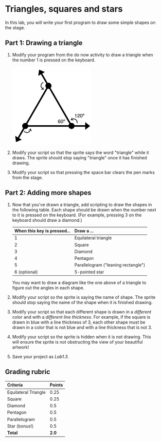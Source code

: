 
# Triangles, squares and stars

In this lab, you will write your first program to draw some simple shapes on the stage.

## Part 1: Drawing a triangle

1. Modify your program from the do now activity to draw a triangle when the number 1 is pressed on the keyboard.

    ![Angles of a triangle diagram](images/equilateral_triangle.png)

2. Modify your script so that the sprite says the word "triangle" while it draws. The sprite should stop saying "triangle" once it has finished drawing.

3. Modify your script so that pressing the space bar clears the pen marks from the stage.

## Part 2: Adding more shapes

1. Now that you've drawn a triangle, add scripting to draw the shapes in the following table. Each shape should be drawn when the number next to it is pressed on the keyboard. (For example, pressing 3 on the keyboard should draw a diamond.)

    | When this key is pressed... | Draw a ...                          |
    | --------------------------- | ----------------------------------- |
    | 1                           | Equilateral triangle                |
    | 2                           | Square                              |
    | 3                           | Diamond                             |
    | 4                           | Pentagon                            |
    | 5                           | Parallelogram ("leaning rectangle") |
    | 6 (optional)                | 5-pointed star                      |

    You may want to draw a diagram like the one above of a triangle to figure out the angles in each shape.

2. Modify your script so the sprite is saying the name of shape. The sprite should stop saying the name of the shape when it is finished drawing.

3. Modify your script so that each different shape is drawn in a _different_ color and with a _different line thickness_. For example, if the square is drawn in blue with a line thickness of 3, each other shape must be drawn in a color that is not blue and with a line thickness that is not 3.

4. Modify your script so the sprite is hidden when it is not drawing.  This will ensure the sprite is not obstructing the view of your beautiful artwork!

5. Save your project as _Lab1.3_.

## Grading rubric

| **Criteria**                | Points               |
| :----------------------------------- |:-------------- |
| Equilateral Triangle            | 0.25 |
| Square                          | 0.25 |
| Diamond                         | 0.5|
| Pentagon                        | 0.5 |
| Parallelogram                   | 0.5 |
| Star (bonus!)                   | 0.5 |
| **Total**                   | **2.0** |
